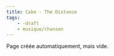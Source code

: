 ```yaml
---
title: Cake - The Distance
tags:
    - -draft
    - musique/chanson
---
```


Page créée automatiquement, mais vide.
